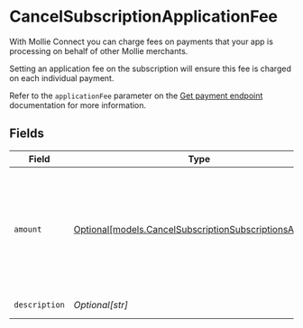 # CancelSubscriptionApplicationFee

With Mollie Connect you can charge fees on payments that your app is processing on behalf of other Mollie merchants.

Setting an application fee on the subscription will ensure this fee is charged on each individual payment.

Refer to the `applicationFee` parameter on the [Get payment endpoint](get-payment) documentation for more information.


## Fields

| Field                                                                                                        | Type                                                                                                         | Required                                                                                                     | Description                                                                                                  | Example                                                                                                      |
| ------------------------------------------------------------------------------------------------------------ | ------------------------------------------------------------------------------------------------------------ | ------------------------------------------------------------------------------------------------------------ | ------------------------------------------------------------------------------------------------------------ | ------------------------------------------------------------------------------------------------------------ |
| `amount`                                                                                                     | [Optional[models.CancelSubscriptionSubscriptionsAmount]](../models/cancelsubscriptionsubscriptionsamount.md) | :heavy_minus_sign:                                                                                           | In v2 endpoints, monetary amounts are represented as objects with a `currency` and `value` field.            |                                                                                                              |
| `description`                                                                                                | *Optional[str]*                                                                                              | :heavy_minus_sign:                                                                                           | N/A                                                                                                          | Platform fee                                                                                                 |